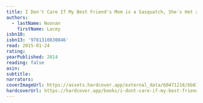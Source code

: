 ```yaml
---
title: I Don't Care If My Best Friend's Mom is a Sasquatch, She's Hot and I'm Taking a Shower With Her
authors:
  - lastName: Noonan
    firstName: Lacey
isbn10:
isbn13: '9781310830846'
read: 2015-01-24
rating:
yearPublished: 2014
reading: false
asin:
subtitle:
narrators:
coverImageUrl: https://assets.hardcover.app/external_data/60471218/bb811d65d935e70c44ad49926b89a191662114df.jpeg
hardcoverUrl: https://hardcover.app/books/i-dont-care-if-my-best-friends-mom-is-a-sasquatch-shes-hot-and-im-taking-a-shower-with-her/editions/31368817
---
```

